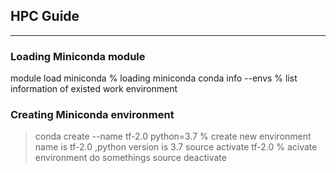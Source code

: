 ## HPC Guide
---
### Loading Miniconda module
<html>
  <head>
     module load miniconda     % loading miniconda
     conda info  --envs        % list information of existed work environment

  </head>
</html>



### Creating Miniconda environment
>conda create --name tf-2.0 python=3.7   % create new environment name is tf-2.0 ,python version is 3.7
>source activate tf-2.0                  % acivate environment
>do somethings
>source deactivate
